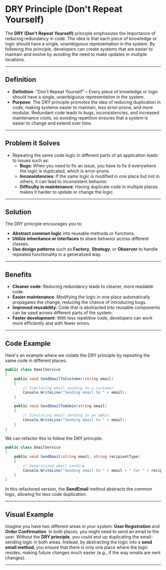 # DRY Principle (Don't Repeat Yourself)

The **DRY (Don't Repeat Yourself)** principle emphasizes the importance of reducing redundancy in code. The idea is that each piece of knowledge or logic should have a single, unambiguous representation in the system. By following this principle, developers can create systems that are easier to maintain and evolve by avoiding the need to make updates in multiple locations.

---

## Definition

- **Definition**: "Don't Repeat Yourself" – Every piece of knowledge or logic should have a single, unambiguous representation in the system.
- **Purpose**: The DRY principle promotes the idea of reducing duplication in code, making systems easier to maintain, less error-prone, and more modular. Redundant code leads to bugs, inconsistencies, and increased maintenance costs, so avoiding repetition ensures that a system is easier to change and extend over time.

---

## Problem it Solves

- Repeating the same code logic in different parts of an application leads to issues such as:
  - **Bugs**: When you need to fix an issue, you have to fix it everywhere the logic is duplicated, which is error-prone.
  - **Inconsistencies**: If the same logic is modified in one place but not in others, it can lead to inconsistent behavior.
  - **Difficulty in maintenance**: Having duplicate code in multiple places makes it harder to update or change the logic.

---

## Solution

The DRY principle encourages you to:

- **Abstract common logic** into reusable methods or functions.
- **Utilize inheritance or interfaces** to share behavior across different classes.
- **Use design patterns** such as **Factory**, **Strategy**, or **Observer** to handle repeated functionality in a generalized way.

---

## Benefits

- **Cleaner code**: Reducing redundancy leads to cleaner, more readable code.
- **Easier maintenance**: Modifying the logic in one place automatically propagates the change, reducing the chance of introducing bugs.
- **Improved reusability**: Code that is abstracted into reusable components can be used across different parts of the system.
- **Faster development**: With less repetitive code, developers can work more efficiently and with fewer errors.

---

## Code Example

Here's an example where we violate the DRY principle by repeating the same code in different places:

``` C#
public class EmailService
{
    public void SendEmailToCustomer(string email)
    {
        // Simulating email sending to a customer
        Console.WriteLine("Sending email to " + email);
    }

    public void SendEmailToAdmin(string email)
    {
        // Simulating email sending to an admin
        Console.WriteLine("Sending email to " + email);
    }
}
```

We can refactor this to follow the DRY principle:

``` C#
public class EmailService
{
    public void SendEmail(string email, string recipientType)
    {
        // Generalized email sending
        Console.WriteLine("Sending email to " + email + " for " + recipientType);
    }
}
```

In this refactored version, the **SendEmail** method abstracts the common logic, allowing for less code duplication.

---

## Visual Example

Imagine you have two different areas in your system: **User Registration** and **Order Confirmation**. In both places, you might need to send an email to the user. Without the **DRY principle**, you could end up duplicating the email-sending logic in both areas. Instead, by abstracting the logic into a **send email method**, you ensure that there is only one place where the logic resides, making future changes much easier (e.g., if the way emails are sent changes).

---

